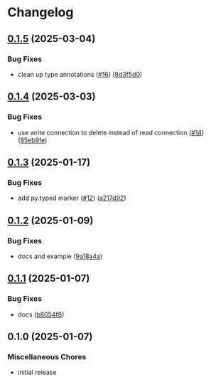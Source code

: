 # Changelog

## [0.1.5](https://github.com/karoo-ca/taskiq-pg/compare/v0.1.4...v0.1.5) (2025-03-04)


### Bug Fixes

* clean up type annotations ([#16](https://github.com/karoo-ca/taskiq-pg/issues/16)) ([8d3f5d0](https://github.com/karoo-ca/taskiq-pg/commit/8d3f5d0fd0d7ae338b30bb42a6fbf22f0b5bcb18))

## [0.1.4](https://github.com/karoo-ca/taskiq-pg/compare/v0.1.3...v0.1.4) (2025-03-03)


### Bug Fixes

* use write connection to delete instead of read connection ([#14](https://github.com/karoo-ca/taskiq-pg/issues/14)) ([85eb9fe](https://github.com/karoo-ca/taskiq-pg/commit/85eb9fe82d69adf882fa3524097aa0383bfa20fd))

## [0.1.3](https://github.com/karoo-ca/taskiq-pg/compare/v0.1.2...v0.1.3) (2025-01-17)


### Bug Fixes

* add py.typed marker ([#12](https://github.com/karoo-ca/taskiq-pg/issues/12)) ([a217d92](https://github.com/karoo-ca/taskiq-pg/commit/a217d92263c5003835348ce9fe33ed5d611451da))

## [0.1.2](https://github.com/karoo-ca/taskiq-pg/compare/v0.1.1...v0.1.2) (2025-01-09)


### Bug Fixes

* docs and example ([9a18a4a](https://github.com/karoo-ca/taskiq-pg/commit/9a18a4a6b7821cb403cf6294f020363fb9e0008f))

## [0.1.1](https://github.com/karoo-ca/taskiq-pg/compare/v0.1.0...v0.1.1) (2025-01-07)


### Bug Fixes

* docs ([b8054f8](https://github.com/karoo-ca/taskiq-pg/commit/b8054f8f99fd91dae77c07c55eefe520a9471b63))

## 0.1.0 (2025-01-07)


### Miscellaneous Chores

* initial release
